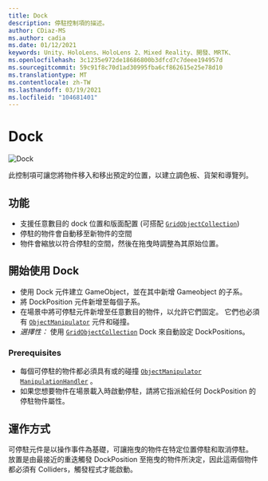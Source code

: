 ```yaml
---
title: Dock
description: 停駐控制項的描述。
author: CDiaz-MS
ms.author: cadia
ms.date: 01/12/2021
keywords: Unity、HoloLens、HoloLens 2、Mixed Reality、開發、MRTK、
ms.openlocfilehash: 3c1235e972de18686800b3dfcd7c7deee194957d
ms.sourcegitcommit: 59c91f8c70d1ad30995fba6cf862615e25e78d10
ms.translationtype: MT
ms.contentlocale: zh-TW
ms.lasthandoff: 03/19/2021
ms.locfileid: "104681401"
---
```

# <a name="dock"></a>Dock

![Dock](../../Images/Dock/MRTK_UX_Dock_Main.png)

此控制項可讓您將物件移入和移出預定的位置，以建立調色板、貨架和導覽列。

## <a name="features"></a>功能

- 支援任意數目的 dock 位置和版面配置 (可搭配 [`GridObjectCollection`](xref:Microsoft.MixedReality.Toolkit.Utilities.GridObjectCollection)) 
- 停駐的物件會自動移至新物件的空間
- 物件會縮放以符合停駐的空間，然後在拖曳時調整為其原始位置。

## <a name="getting-started-with-dock"></a>開始使用 Dock

- 使用 Dock 元件建立 GameObject，並在其中新增 Gameobject 的子系。
- 將 DockPosition 元件新增至每個子系。
- 在場景中將可停駐元件新增至任意數目的物件，以允許它們固定。 它們也必須有 [`ObjectManipulator`](xref:Microsoft.MixedReality.Toolkit.UI.ObjectManipulator) 元件和碰撞。
- *選擇性：* 使用 [`GridObjectCollection`](xref:Microsoft.MixedReality.Toolkit.Utilities.GridObjectCollection) Dock 來自動設定 DockPositions。

### <a name="prerequisites"></a>Prerequisites

- 每個可停駐的物件都必須具有或的碰撞 [`ObjectManipulator`](xref:Microsoft.MixedReality.Toolkit.UI.ObjectManipulator) [`ManipulationHandler`](xref:Microsoft.MixedReality.Toolkit.UI.ManipulationHandler) 。
- 如果您想要物件在場景載入時啟動停駐，請將它指派給任何 DockPosition 的停駐物件屬性。

## <a name="how-it-works"></a>運作方式

可停駐元件是以操作事件為基礎，可讓拖曳的物件在特定位置停駐和取消停駐。 放置是由最接近的重迭觸發 DockPosition 至拖曳的物件所決定，因此這兩個物件都必須有 Colliders，觸發程式才能啟動。
